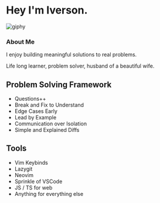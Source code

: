 # Hey I'm Iverson.
![giphy](https://github.com/Ivcota/ivcota/assets/18635074/f26c7678-5e94-40d6-807d-d6351724f274)

### About Me
I enjoy building meaningful solutions to real problems.

Life long learner, problem solver, husband of a beautiful wife.

## **Problem Solving Framework**
- Questions++
- Break and Fix to Understand
- Edge Cases Early
- Lead by Example
- Communication over Isolation
- Simple and Explained Diffs

## Tools
- Vim Keybinds
- Lazygit
- Neovim 
- Sprinkle of VSCode
- JS / TS for web
- Anything for everything else
